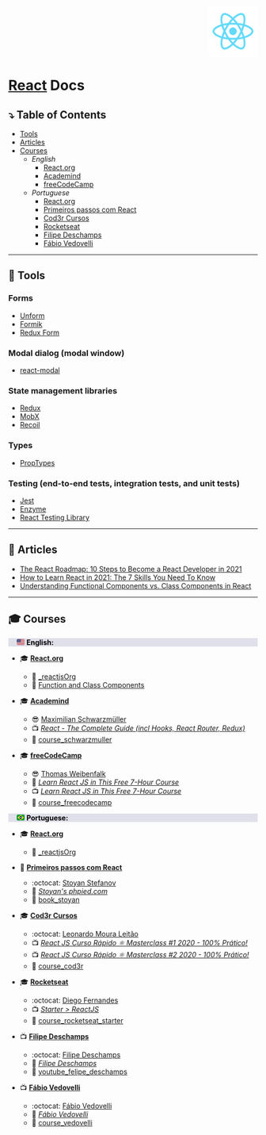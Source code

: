 <div align="end">
<img height="100" src="https://raw.githubusercontent.com/github/explore/80688e429a7d4ef2fca1e82350fe8e3517d3494d/topics/react/react.png" alt="react"/>
</div>

# **[React](https://reactjs.org/) Docs**

## :arrow_heading_down: Table of Contents

* [Tools](https://github.com/marcelosperalta/docs_react#toolbox-tools)
* [Articles](https://github.com/marcelosperalta/docs_react#newspaper-articles)
* [Courses](https://github.com/marcelosperalta/docs_react#mortar_board-courses)
  * _English_
    * [React.org](https://github.com/marcelosperalta/docs_react#mortar_board-reactorg)
    * [Academind](https://github.com/marcelosperalta/docs_react#mortar_board-academind)
    * [freeCodeCamp](https://github.com/marcelosperalta/docs_react#mortar_board-freecodecamp)
  * _Portuguese_
    * [React.org](https://github.com/marcelosperalta/docs_react#mortar_board-reactorg-1)
    * [Primeiros passos com React](https://github.com/marcelosperalta/docs_react#blue_book-primeiros-passos-com-react)
    * [Cod3r Cursos](https://github.com/marcelosperalta/docs_react#mortar_board-cod3r-cursos)
    * [Rocketseat](https://github.com/marcelosperalta/docs_react#mortar_board-rocketseat)
    * [Filipe Deschamps](https://github.com/marcelosperalta/docs_react#tv-filipe-deschamps)
    * [Fábio Vedovelli](https://github.com/marcelosperalta/docs_react#tv-f%C3%A1bio-vedovelli)

<hr>

## :toolbox: Tools

### Forms

* [Unform](https://unform.dev/)
* [Formik](https://formik.org/)
* [Redux Form](https://redux-form.com/)

### Modal dialog (modal window)

* [react-modal](https://github.com/reactjs/react-modal)

### State management libraries

* [Redux](https://redux.js.org/)
* [MobX](https://mobx.js.org/)
* [Recoil](https://recoiljs.org/)

### Types

* [PropTypes](https://reactjs.org/docs/typechecking-with-proptypes.html)

### Testing (end-to-end tests, integration tests, and unit tests)

* [Jest](https://jestjs.io/)
* [Enzyme](https://enzymejs.github.io/enzyme/)
* [React Testing Library](https://testing-library.com/docs/react-testing-library/intro/)

<hr>

## :newspaper: Articles

* [The React Roadmap: 10 Steps to Become a React Developer in 2021](https://www.freecodecamp.org/news/the-react-roadmap-10-steps-to-become-a-react-developer-in-2021/)
* [How to Learn React in 2021: The 7 Skills You Need To Know](https://github.com/marcelosperalta/study_react/tree/master/articles/reed_barger)
* [Understanding Functional Components vs. Class Components in React](https://github.com/marcelosperalta/study_react/tree/master/articles/shiori_yamazaki)

<hr>

## :mortar_board: Courses

<div style="padding-left:5px;background:#e0e0eb">
  &nbsp;&nbsp;
              <img 
                src="./.github/usa.png"
                width="16px" style="border-radius:2px">
                <b style="color:black">English:</b>
              </img>
</div>

* :mortar_board: **[React.org](https://reactjs.org/)**  
  * :file_folder: [_reactjsOrg](./_reactjsOrg)  
  * :page_facing_up: [Function and Class Components](https://reactjs.org/docs/components-and-props.html#function-and-class-components)  

* :mortar_board: **[Academind](https://academind.com/)**  
  * :sunglasses: [Maximilian Schwarzmüller](https://github.com/maxschwarzmueller)  
  * :tv: _[React - The Complete Guide (incl Hooks, React Router, Redux)](https://pro.academind.com/p/react-the-complete-guide-incl-hooks-react-router-redux)_  
  * :file_folder: [course_schwarzmuller](./course_schwarzmuller)  

* :mortar_board: **[freeCodeCamp](https://www.freecodecamp.org/)**  
  * :sunglasses: [Thomas Weibenfalk](https://github.com/weibenfalk)  
  * :link: _[Learn React JS in This Free 7-Hour Course](https://www.freecodecamp.org/news/learn-react-js-in-this-free-7-hour-course/)_  
  * :tv: _[Learn React JS in This Free 7-Hour Course](https://www.youtube.com/watch?v=nTeuhbP7wdE&t=2s)_  
  * :file_folder: [course_freecodecamp](./course_fcc)  

<div style="padding-left:5px;background:#e0e0eb">
  &nbsp;&nbsp;
              <img 
                src="./.github/brazil.png"
                width="16px"
                style="border-radius:2px">
                <b style="color:black">Portuguese:</b>
              </img>
</div>

* :mortar_board: **[React.org](https://pt-br.reactjs.org/)**  
  * :file_folder: [_reactjsOrg](./_reactjsOrgBR)  

* :blue_book: **[Primeiros passos com React](https://novatec.com.br/livros/primeiros-passos-com-react/)**  
  * :octocat: [Stoyan Stefanov](https://github.com/stoyan)  
  * :link: _[Stoyan's phpied.com](https://www.phpied.com/)_  
  * :file_folder: [book_stoyan](./book_stoyan)  

* :mortar_board: **[Cod3r Cursos](https://www.cod3r.com.br/)**
  * :octocat: [Leonardo Moura Leitão](https://github.com/leonardomleitao)
  * :tv: _[React JS Curso Rápido ⚛️ Masterclass #1 2020 - 100% Prático!](https://www.youtube.com/watch?v=XQxitgyZ_S4)_
  * :tv: _[React JS Curso Rápido ⚛️ Masterclass #2 2020 - 100% Prático!](https://www.youtube.com/watch?v=GJ8Vm-h0V8I)_
  * :file_folder: [course_cod3r](./course_cod3r)

* :mortar_board: **[Rocketseat](https://rocketseat.com.br/)**
  * :octocat: [Diego Fernandes](https://github.com/diego3g)
  * :tv: _[Starter > ReactJS](https://app.rocketseat.com.br/node/curso-react-js)_
  * :file_folder: [course_rocketseat_starter](./course_rocketseat_starter)

* :tv: **[Filipe Deschamps](https://www.youtube.com/FilipeDeschamps/)**
  * :octocat: [Filipe Deschamps](https://github.com/filipedeschamps/)
  * :link: _[Filipe Deschamps](https://filipedeschamps.com.br/)_
  * :file_folder: [youtube_felipe_deschamps](./youtube_felipe_deschamps)

* :tv: **[Fábio Vedovelli](https://www.youtube.com/c/FabioVedovelli/)**
  * :octocat: [Fábio Vedovelli](https://github.com/vedovelli)
  * :link: _[Fábio Vedovelli](https://www.javascript.tv.br/)_
  * :file_folder: [course_vedovelli](./course_vedovelli)
